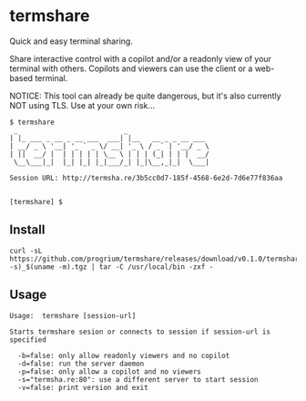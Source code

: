# termshare

Quick and easy terminal sharing. 

Share interactive control with a copilot and/or a readonly view of your terminal with others. Copilots and viewers can use the client or a web-based terminal.

NOTICE: This tool can already be quite dangerous, but it's also currently NOT using TLS. Use at your own risk...

<script data-gittip-username="termshare" src="//gttp.co/v1.js"></script>

```
$ termshare 
 _                          _                    
| |_ ___ _ __ _ __ ___  ___| |__   __ _ _ __ ___ 
| __/ _ \ '__| '_ ` _ \/ __| '_ \ / _` | '__/ _ \
| ||  __/ |  | | | | | \__ \ | | | (_| | | |  __/
 \__\___|_|  |_| |_| |_|___/_| |_|\__,_|_|  \___|

Session URL: http://termsha.re/3b5cc0d7-185f-4568-6e2d-7d6e77f836aa


[termshare] $
```

## Install

```
curl -sL https://github.com/progrium/termshare/releases/download/v0.1.0/termshare_v0.1.0_$(uname -s)_$(uname -m).tgz | tar -C /usr/local/bin -zxf -
```

## Usage

```
Usage:  termshare [session-url]

Starts termshare sesion or connects to session if session-url is specified

  -b=false: only allow readonly viewers and no copilot
  -d=false: run the server daemon
  -p=false: only allow a copilot and no viewers
  -s="termsha.re:80": use a different server to start session
  -v=false: print version and exit
```
